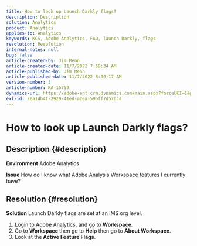 ```yaml
---
title: How to look up Launch Darkly flags?
description: Description
solution: Analytics
product: Analytics
applies-to: Analytics
keywords: KCS, Adobe Analytics, FAQ, launch Darkly, flags
resolution: Resolution
internal-notes: null
bug: false
article-created-by: Jim Menn
article-created-date: 11/7/2022 7:58:34 AM
article-published-by: Jim Menn
article-published-date: 11/7/2022 8:00:17 AM
version-number: 3
article-number: KA-15759
dynamics-url: https://adobe-ent.crm.dynamics.com/main.aspx?forceUCI=1&pagetype=entityrecord&etn=knowledgearticle&id=0b8172f4-715e-ed11-9561-6045bd0065f9
exl-id: 2ea14b4f-2929-41ed-a2ea-596ff7d576ca
---
```

# How to look up Launch Darkly flags?

## Description {#description}


<b>Environment</b>
 Adobe Analytics

<b>Issue</b>
 How do I know what Adobe Analysis Workspace features I currently have?


## Resolution {#resolution}


<b>Solution</b>
Launch Darkly flags are set at an IMS org level.

1. Login to Adobe Analytics, and go to <b>Workspace</b>.
2. Go to <b>Workspace</b> then go to <b>Help</b> then go to <b>About Workspace</b>.
3. Look at the<b> Active Feature Flags</b>.
